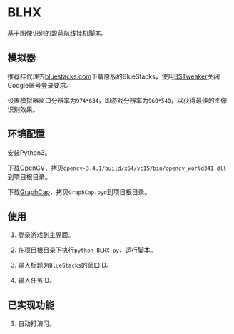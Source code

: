 # BLHX

基于图像识别的碧蓝航线挂机脚本。

## 模拟器

推荐挂代理去[bluestacks.com](https://www.bluestacks.com/)下载原版的BlueStacks，使用[BSTweaker](https://forum.xda-developers.com/general/general/bluestacks-tweaker-2-tool-modifing-t3622681)关闭Google账号登录要求。

设置模拟器窗口分辨率为`974*634`，即游戏分辨率为`960*540`，以获得最佳的图像识别效果。

## 环境配置

安装Python3。

下载[OpenCV](https://github.com/opencv/opencv)，拷贝`opencv-3.4.1/build/x64/vc15/bin/opencv_world341.dll`到项目根目录。

下载[GraphCap](https://github.com/GiriMind/GraphCap)，拷贝`GraphCap.pyd`到项目根目录。

## 使用

1. 登录游戏到主界面。

2. 在项目根目录下执行`python BLHX.py`，运行脚本。

3. 输入标题为`BlueStacks`的窗口ID。

4. 输入任务ID。

## 已实现功能

1. 自动打演习。
